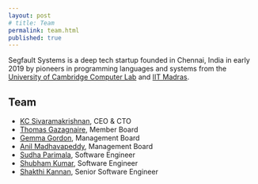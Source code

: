 ```yaml
---
layout: post
# title: Team
permalink: team.html
published: true
---
```


Segfault Systems is a deep tech startup founded in Chennai, India in early 2019
by pioneers in programming languages and systems from the [University of
Cambridge Computer Lab](https://www.cst.cam.ac.uk/) and [IIT
Madras](https://www.cse.iitm.ac.in/). 

## Team

* [KC Sivaramakrishnan](https://kcsrk.info), CEO & CTO
* [Thomas Gazagnaire](http://gazagnaire.org/), Member Board
* [Gemma Gordon](https://conf.researchr.org/profile/conf/gemmagordon), Management Board
* [Anil Madhavapeddy](https://www.linkedin.com/in/anilmadhavapeddy/), Management Board
* [Sudha Parimala](https://www.linkedin.com/in/sudha247/?originalSubdomain=in), Software Engineer
* [Shubham Kumar](https://www.linkedin.com/in/shubham-kumar-659b2297/), Software Engineer
* [Shakthi Kannan](http://www.shakthimaan.com/), Senior Software Engineer
